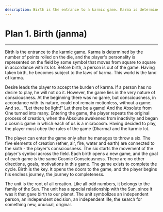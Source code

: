 ```yaml
---
description: Birth is the entrance to a karmic game. Karma is determined by the number of points rolled on the die, and the player's personality is represented on the field by some symbol that moves from square to square in accordance with its lot.
---
```


# Plan 1. Birth (janma)

---

Birth is the entrance to the karmic game. Karma is determined by the number of points rolled on the die, and the player's personality is represented on the field by some symbol that moves from square to square in accordance with its lot. Before birth, a person is out of the game. Having taken birth, he becomes subject to the laws of karma. This world is the land of karma.

Desire leads the player to accept the burden of karma. If a person has no desire to play, he will not do it. However, the game lies in the very nature of consciousness. At the beginning there was no game, but consciousness, in accordance with its nature, could not remain motionless, without a game. And so... "Let there be light!" Let there be a game! And the Absolute from One turned into many. Entering the game, the player repeats the original process of creation, when the Absolute awakened from inactivity and began a cosmic game in which each of us is a microcosm. Having decided to play, the player must obey the rules of the game (Dharma) and the karmic lot.

The player can enter the game only after he manages to throw a six. The five elements of creation (ether, air, fire, water and earth) are connected to the sixth - the player's consciousness. The six starts the movement of the player's symbol across the field. Each birth opens a new game, and the goal of each game is the same Cosmic Consciousness. There are no other directions, goals, motivations in this game. The game exists to complete the cycle. Birth is the key. It opens the doors to the game, and the player begins his endless journey, the journey to completeness.

The unit is the root of all creation. Like all odd numbers, it belongs to the family of the Sun. The unit has a special relationship with the Sun, since it was it that gave birth to our planet. The unit symbolizes an independent person, an independent decision, an independent life, the search for something new, unusual, original.
